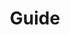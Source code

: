 ---
home: true
icon: lightbulb
title: Guide
heroImage: /ico.svg
heroText: IDO Red Guide
tagline: IDO.Red Guide. 
features:
  - title: Syber Connect
    icon: link
    details: TBD.
    link: /guide/syber-connect.html 
---